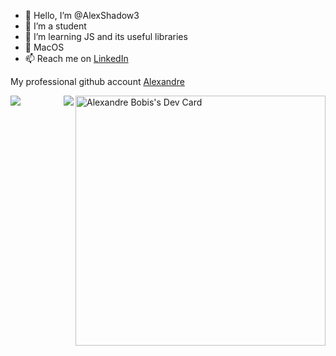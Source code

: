 - 👋 Hello, I’m @AlexShadow3
- 👀 I’m a student
- 🌱 I’m learning JS and its useful libraries
- 💞️ MacOS
- 📫 Reach me on [LinkedIn](https://www.linkedin.com/in/alexandre-bobis-3a1782221/)

My professional github account [Alexandre](www.github.com/AlexandreBobis)

<a href="https://app.daily.dev/alexshadow"><img align="right" src="https://api.daily.dev/devcards/af62c915155e483e8b78c23fcdb12940.png?r=20i" width="400" alt="Alexandre Bobis's Dev Card"/></a>

<a>
  <img align="left" src="https://github-readme-stats.vercel.app/api?username=alexshadow3&show_icons=true&theme=radical" />
</a>
<a>
  <img align="right" src="https://github-readme-stats.vercel.app/api/top-langs/?username=alexshadow3" />
</a>
